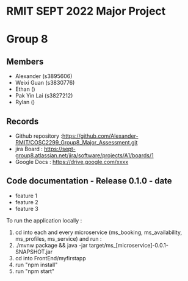 # RMIT SEPT 2022 Major Project

# Group 8

## Members
* Alexander (s3895606)
* Weixi Guan (s3830776)
* Ethan ()
* Pak Yin Lai (s3827212)
* Rylan ()

## Records

* Github repository :https://github.com/Alexander-RMIT/COSC2299_Group8_Major_Assessment.git
* jira Board : https://sept-group8.atlassian.net/jira/software/projects/A1/boards/1
* Google Docs : https://drive.google.com/xxxx

	
## Code documentation - Release 0.1.0 - date
* feature 1
* feature 2
* feature 3
  

To run the application locally : 
1) cd into each and every microservice (ms_booking, ms_availability, ms_profiles, ms_service) and run :
2) ./mvnw package && java -jar target/ms_[microservice]-0.0.1-SNAPSHOT.jar
3) cd into FrontEnd/myfirstapp
4) run "npm install"
5) run "npm start"



